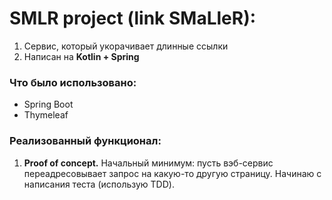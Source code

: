 # SMLR project (link SMaLleR):
1. Сервис, который укорачивает длинные ссылки
2. Написан на **Kotlin + Spring**

### Что было использовано:
- Spring Boot
- Thymeleaf

### Реализованный функционал:
1. **Proof of concept.**
Начальный минимум: пусть вэб-сервис переадресовывает запрос на какую-то другую страницу.
Начинаю с написания теста (использую TDD).
